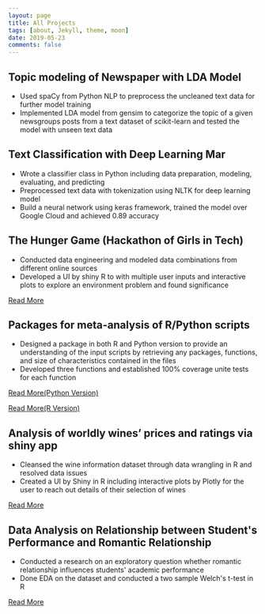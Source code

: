 ```yaml
---
layout: page
title: All Projects
tags: [about, Jekyll, theme, moon]
date: 2019-05-23
comments: false
---
```


## Topic modeling of Newspaper with LDA Model 
- Used spaCy from Python NLP to preprocess the uncleaned text data for further model training
- Implemented LDA model from gensim to categorize the topic of a given newsgroups posts from a text dataset of scikit-learn and tested the model with unseen text data

## Text Classification with Deep Learning Mar 
- Wrote a classifier class in Python including data preparation, modeling, evaluating, and predicting
- Preprocessed text data with tokenization using NLTK for deep learning model
- Build a neural network using keras framework, trained the model over Google Cloud and achieved 0.89 accuracy


## The Hunger Game (Hackathon of Girls in Tech)
- Conducted data engineering and modeled data combinations from different online sources
- Developed a UI by shiny R to with multiple user inputs and interactive plots to explore an environment problem and found significance

[Read More](https://devpost.com/software/girls_in_tech)

## Packages for meta-analysis of R/Python scripts
- Designed a package in both R and Python version to provide an understanding of the input scripts by retrieving any packages, functions, and size of characteristics contained in the files
- Developed three functions and established 100% coverage unite tests for each function

[Read More(Python Version)](https://github.com/zxzzhangg/LibRely-Py-)

[Read More(R Version)](https://github.com/zxzzhangg/LibRely-R-)


## Analysis of worldly wines’ prices and ratings via shiny app
- Cleansed the wine information dataset through data wrangling in R and resolved data issues
- Created a UI by Shiny in R including interactive plots by Plotly for the user to reach out details of their selection of wines

[Read More](https://github.com/zxzzhangg/worldly-wines)


## Data Analysis on Relationship between Student's Performance and Romantic Relationship
- Conducted a research on an exploratory question whether romantic relationship influences students' academic performance
- Done EDA on the dataset and conducted a two sample Welch's t-test in R

[Read More](https://github.com/zxzzhangg/student_performance)
